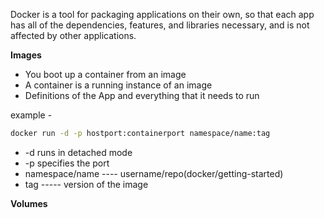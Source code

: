 Docker is a tool for packaging applications on their own, so that each app has all of the dependencies, features, and libraries necessary, and is not affected by other applications. 

**Images**
- You boot up a container from an image
- A container is a running instance of an image
- Definitions of the App and everything that it needs to run

example - 
```bash
docker run -d -p hostport:containerport namespace/name:tag
```

- -d runs in detached mode
- -p specifies the port
- namespace/name ---- username/repo(docker/getting-started)
- tag ----- version of the image

**Volumes**
